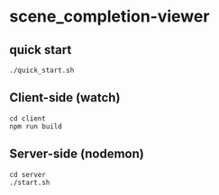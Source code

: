 # scene_completion-viewer

## quick start
```
./quick_start.sh
```

## Client-side (watch)

```
cd client
npm run build
```

## Server-side (nodemon)

```
cd server
./start.sh
```

